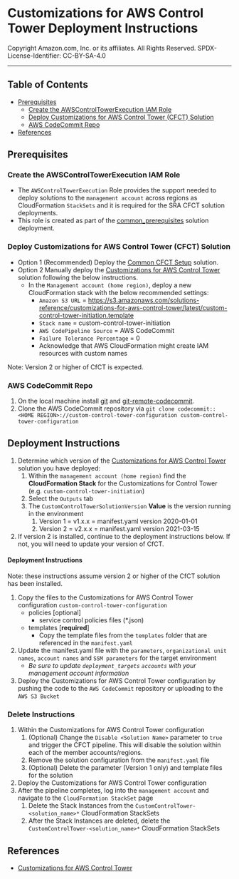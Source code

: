 # Customizations for AWS Control Tower Deployment Instructions<!-- omit in toc -->

Copyright Amazon.com, Inc. or its affiliates. All Rights Reserved. SPDX-License-Identifier: CC-BY-SA-4.0

---

## Table of Contents<!-- omit in toc -->

- [Prerequisites](#prerequisites)
  - [Create the AWSControlTowerExecution IAM Role](#create-the-awscontroltowerexecution-iam-role)
  - [Deploy Customizations for AWS Control Tower (CFCT) Solution](#deploy-customizations-for-aws-control-tower-cfct-solution)
  - [AWS CodeCommit Repo](#aws-codecommit-repo)
- [References](#references)

## Prerequisites

### Create the AWSControlTowerExecution IAM Role

- The `AWSControlTowerExecution` Role provides the support needed to deploy solutions to the `management account` across regions as CloudFormation `StackSets` and it is required for the SRA CFCT solution deployments.
- This role is created as part of the [common_prerequisites](../solutions/common/common_prerequisites) solution deployment.

### Deploy Customizations for AWS Control Tower (CFCT) Solution

- Option 1 (Recommended) Deploy the [Common CFCT Setup](../solutions/common/common_cfct_setup/) solution.
- Option 2 Manually deploy the [Customizations for AWS Control Tower](https://aws.amazon.com/solutions/implementations/customizations-for-aws-control-tower/) solution following the below instructions.
  - In the `Management account (home region)`, deploy a new CloudFormation stack with the below recommended settings:
    <!-- markdownlint-disable-next-line MD034 -->
    - `Amazon S3 URL` = https://s3.amazonaws.com/solutions-reference/customizations-for-aws-control-tower/latest/custom-control-tower-initiation.template
    - `Stack name` = custom-control-tower-initiation
    - `AWS CodePipeline Source` = AWS CodeCommit
    - `Failure Tolerance Percentage` = 0
    - Acknowledge that AWS CloudFormation might create IAM resources with custom names

Note: Version 2 or higher of CfCT is expected.

### AWS CodeCommit Repo

1. On the local machine install [git](https://git-scm.com/downloads) and [git-remote-codecommit](https://docs.aws.amazon.com/codecommit/latest/userguide/how-to-connect.html).
2. Clone the AWS CodeCommit repository via `git clone codecommit::<HOME REGION>://custom-control-tower-configuration custom-control-tower-configuration`

## Deployment Instructions<!-- omit in toc -->

1. Determine which version of the [Customizations for AWS Control Tower](https://aws.amazon.com/solutions/implementations/customizations-for-aws-control-tower/) solution you have deployed:
   1. Within the `management account (home region)` find the **CloudFormation Stack** for the Customizations for Control Tower (e.g. `custom-control-tower-initiation`)
   2. Select the `Outputs` tab
   3. The `CustomControlTowerSolutionVersion` **Value** is the version running in the environment
      1. Version 1 = v1.x.x = manifest.yaml version 2020-01-01
      2. Version 2 = v2.x.x = manifest.yaml version 2021-03-15
2. If version 2 is installed, continue to the deployment instructions below.  If not, you will need to update your version of CfCT.

#### Deployment Instructions<!-- omit in toc -->

Note: these instructions assume version 2 or higher of the CfCT solution has been installed.

1. Copy the files to the Customizations for AWS Control Tower configuration `custom-control-tower-configuration`
   - policies [optional]
     - service control policies files (\*.json)
   - templates [**required**]
     - Copy the template files from the `templates` folder that are referenced in the `manifest.yaml`
2. Update the manifest.yaml file with the `parameters`, `organizational unit names`, `account names` and `SSM parameters` for the target environment
   - *Be sure to update `deployment_targets` `accounts` with your management account information*
3. Deploy the Customizations for AWS Control Tower configuration by pushing the code to the `AWS CodeCommit` repository or uploading to the `AWS S3 Bucket`

### Delete Instructions<!-- omit in toc -->

1. Within the Customizations for AWS Control Tower configuration
   1. (Optional) Change the `Disable <Solution Name>` parameter to `true` and trigger the CFCT pipeline. This will disable the solution within each of the member accounts/regions.
   2. Remove the solution configuration from the `manifest.yaml` file
   3. (Optional) Delete the parameter (Version 1 only) and template files for the solution
2. Deploy the Customizations for AWS Control Tower configuration
3. After the pipeline completes, log into the `management account` and navigate to the `CloudFormation StackSet` page
   1. Delete the Stack Instances from the `CustomControlTower-<solution_name>*` CloudFormation StackSets
   2. After the Stack Instances are deleted, delete the `CustomControlTower-<solution_name>*` CloudFormation StackSets

## References

- [Customizations for AWS Control Tower](https://aws.amazon.com/solutions/implementations/customizations-for-aws-control-tower/)
